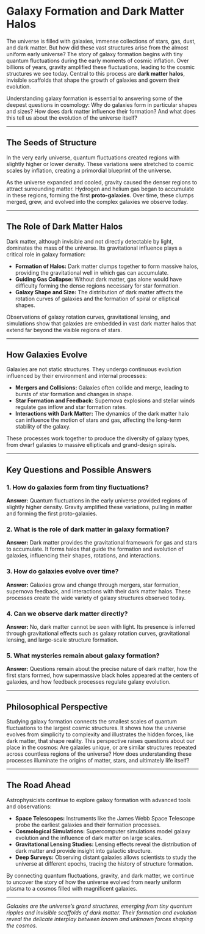 # **Galaxy Formation and Dark Matter Halos**

The universe is filled with galaxies, immense collections of stars, gas, dust, and dark matter. But how did these vast structures arise from the almost uniform early universe? The story of galaxy formation begins with tiny quantum fluctuations during the early moments of cosmic inflation. Over billions of years, gravity amplified these fluctuations, leading to the cosmic structures we see today. Central to this process are **dark matter halos**, invisible scaffolds that shape the growth of galaxies and govern their evolution.

Understanding galaxy formation is essential to answering some of the deepest questions in cosmology: Why do galaxies form in particular shapes and sizes? How does dark matter influence their formation? And what does this tell us about the evolution of the universe itself?

---

## **The Seeds of Structure**

In the very early universe, quantum fluctuations created regions with slightly higher or lower density. These variations were stretched to cosmic scales by inflation, creating a primordial blueprint of the universe.

As the universe expanded and cooled, gravity caused the denser regions to attract surrounding matter. Hydrogen and helium gas began to accumulate in these regions, forming the first **proto-galaxies**. Over time, these clumps merged, grew, and evolved into the complex galaxies we observe today.

---

## **The Role of Dark Matter Halos**

Dark matter, although invisible and not directly detectable by light, dominates the mass of the universe. Its gravitational influence plays a critical role in galaxy formation:

* **Formation of Halos:** Dark matter clumps together to form massive halos, providing the gravitational well in which gas can accumulate.
* **Guiding Gas Collapse:** Without dark matter, gas alone would have difficulty forming the dense regions necessary for star formation.
* **Galaxy Shape and Size:** The distribution of dark matter affects the rotation curves of galaxies and the formation of spiral or elliptical shapes.

Observations of galaxy rotation curves, gravitational lensing, and simulations show that galaxies are embedded in vast dark matter halos that extend far beyond the visible regions of stars.

---

## **How Galaxies Evolve**

Galaxies are not static structures. They undergo continuous evolution influenced by their environment and internal processes:

* **Mergers and Collisions:** Galaxies often collide and merge, leading to bursts of star formation and changes in shape.
* **Star Formation and Feedback:** Supernova explosions and stellar winds regulate gas inflow and star formation rates.
* **Interactions with Dark Matter:** The dynamics of the dark matter halo can influence the motion of stars and gas, affecting the long-term stability of the galaxy.

These processes work together to produce the diversity of galaxy types, from dwarf galaxies to massive ellipticals and grand-design spirals.

---

## **Key Questions and Possible Answers**

### **1. How do galaxies form from tiny fluctuations?**

**Answer:** Quantum fluctuations in the early universe provided regions of slightly higher density. Gravity amplified these variations, pulling in matter and forming the first proto-galaxies.

### **2. What is the role of dark matter in galaxy formation?**

**Answer:** Dark matter provides the gravitational framework for gas and stars to accumulate. It forms halos that guide the formation and evolution of galaxies, influencing their shapes, rotations, and interactions.

### **3. How do galaxies evolve over time?**

**Answer:** Galaxies grow and change through mergers, star formation, supernova feedback, and interactions with their dark matter halos. These processes create the wide variety of galaxy structures observed today.

### **4. Can we observe dark matter directly?**

**Answer:** No, dark matter cannot be seen with light. Its presence is inferred through gravitational effects such as galaxy rotation curves, gravitational lensing, and large-scale structure formation.

### **5. What mysteries remain about galaxy formation?**

**Answer:** Questions remain about the precise nature of dark matter, how the first stars formed, how supermassive black holes appeared at the centers of galaxies, and how feedback processes regulate galaxy evolution.

---

## **Philosophical Perspective**

Studying galaxy formation connects the smallest scales of quantum fluctuations to the largest cosmic structures. It shows how the universe evolves from simplicity to complexity and illustrates the hidden forces, like dark matter, that shape reality. This perspective raises questions about our place in the cosmos: Are galaxies unique, or are similar structures repeated across countless regions of the universe? How does understanding these processes illuminate the origins of matter, stars, and ultimately life itself?

---

## **The Road Ahead**

Astrophysicists continue to explore galaxy formation with advanced tools and observations:

* **Space Telescopes:** Instruments like the James Webb Space Telescope probe the earliest galaxies and their formation processes.
* **Cosmological Simulations:** Supercomputer simulations model galaxy evolution and the influence of dark matter on large scales.
* **Gravitational Lensing Studies:** Lensing effects reveal the distribution of dark matter and provide insight into galactic structure.
* **Deep Surveys:** Observing distant galaxies allows scientists to study the universe at different epochs, tracing the history of structure formation.

By connecting quantum fluctuations, gravity, and dark matter, we continue to uncover the story of how the universe evolved from nearly uniform plasma to a cosmos filled with magnificent galaxies.

---

*Galaxies are the universe’s grand structures, emerging from tiny quantum ripples and invisible scaffolds of dark matter. Their formation and evolution reveal the delicate interplay between known and unknown forces shaping the cosmos.*
